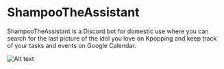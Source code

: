 # ShampooTheAssistant

ShampooTheAssistant is a Discord bot for domestic use where you can search for the last picture of the idol you love on Kpopping and keep track of your tasks and events on Google Calendar.

![Alt text](https://thicc-af.mywaifulist.moe/waifus/3099/11c35e97ee24cefccdb0fb772d1ec43e5be8dd648268a92b7b9de1fc3dc2e641_thumb.jpeg "Shampoo from Ranma 1/2")